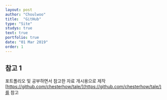 ```yaml
---
layout: post
author: "Choulwoo"
title:  "GitHub"
type: "Site"
studys: true
text: true
portfolio: true
date: "01 Mar 2019"
order: 1
---
```


## 참고 1
포트폴리오 및 공부하면서 참고한 자료 개시용으로 제작<br>
[https://github.com/chesterhow/tale/](https://github.com/chesterhow/tale/)를 참고
